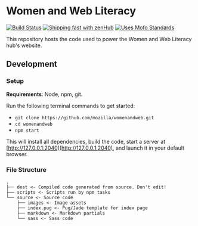 # Women and Web Literacy

[![Build Status](https://travis-ci.org/mozilla/womenandweb.svg)](https://travis-ci.org/mozilla/womenandweb)
[![Shipping fast with zenHub](https://raw.githubusercontent.com/ZenHubIO/support/master/zenhub-badge.png)](https://zenhub.com)
[![Uses Mofo Standards](https://MozillaFoundation.github.io/mofo-standards/badge.svg)](https://github.com/MozillaFoundation/mofo-standards)

This repository hosts the code used to power the Women and Web Literacy hub's website.

## Development

### Setup

**Requirements**: Node, npm, git.

Run the following terminal commands to get started:

- `git clone https://github.com/mozilla/womenandweb.git`
- `cd womenandweb`
- `npm start`

This will install all dependencies, build the code, start a server at [http://127.0.0.1:2040](http://127.0.0.1:2040), and launch it in your default browser.

### File Structure

```
.
├── dest <- Compiled code generated from source. Don't edit!
├── scripts <- Scripts run by npm tasks
└── source <- Source code
    ├── images <- Image assets
    ├── index.pug <- Pug/Jade template for index page
    ├── markdown <- Markdown partials
    └── sass <- Sass code
```
